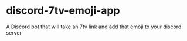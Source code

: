 # discord-7tv-emoji-app
A Discord bot that will take an 7tv link and add that emoji to your discord server

